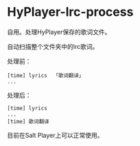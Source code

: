 # HyPlayer-lrc-process

自用。处理HyPlayer保存的歌词文件。

自动扫描整个文件夹中的lrc歌词。

处理前：

```
[time] lyrics  「歌词翻译」
...
```

处理后：

```
[time] lyrics
...
[time] 歌词翻译
```

目前在Salt Player上可以正常使用。


